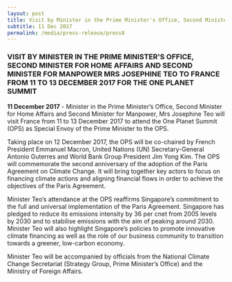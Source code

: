 ```yaml
---
layout: post
title: Visit by Minister in the Prime Minister's Office, Second Minister for Home Affairs and Second Minister for Manpower Mrs Josephine Teo to France from 11 to 13 December 2017 for the One Planet Summit
subtitle: 11 Dec 2017
permalink: /media/press-release/press8
---
```


### VISIT BY MINISTER IN THE PRIME MINISTER'S OFFICE, SECOND MINISTER FOR HOME AFFAIRS AND SECOND MINISTER FOR MANPOWER MRS JOSEPHINE TEO TO FRANCE FROM 11 TO 13 DECEMBER 2017 FOR THE ONE PLANET SUMMIT

**11 December 2017** - Minister in the Prime Minister’s Office, Second Minister for Home Affairs and Second Minister for Manpower, Mrs Josephine Teo will visit France from 11 to 13 December 2017 to attend the One Planet Summit (OPS) as Special Envoy of the Prime Minister to the OPS. 

Taking place on 12 December 2017, the OPS will be co-chaired by French President Emmanuel Macron, United Nations (UN) Secretary-General Antonio Guterres and World Bank Group President Jim Yong Kim.  The OPS will commemorate the second anniversary of the adoption of the Paris Agreement on Climate Change.  It will bring together key actors to focus on financing climate actions and aligning financial flows in order to achieve the objectives of the Paris Agreement. 

Minister Teo’s attendance at the OPS reaffirms Singapore’s commitment to the full and universal implementation of the Paris Agreement.  Singapore has pledged to reduce its emissions intensity by 36 per cnet from 2005 levels by 2030 and to stabilise emissions with the aim of peaking around 2030.  Minister Teo will also highlight Singapore’s policies to promote innovative climate financing as well as the role of our business community to transition towards a greener, low-carbon economy.

Minister Teo will be accompanied by officials from the National Climate Change Secretariat (Strategy Group, Prime Minister’s Office) and the Ministry of Foreign Affairs.